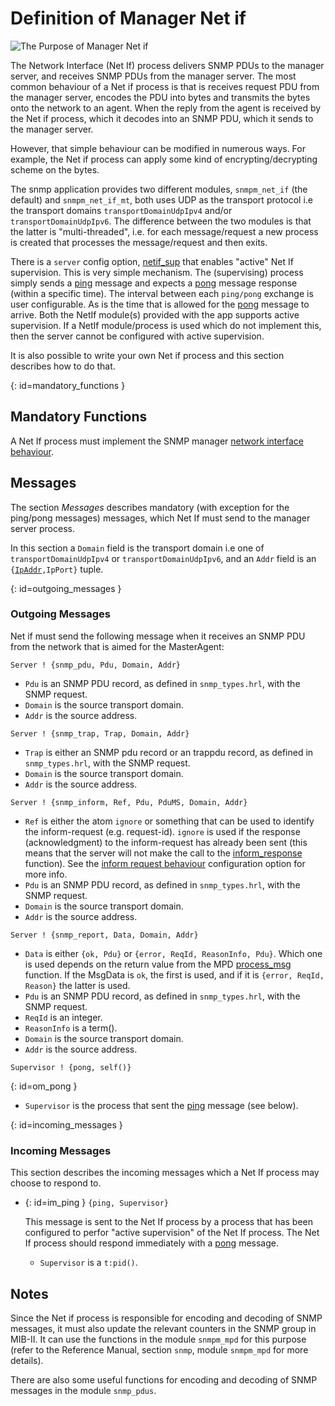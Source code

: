 # Definition of Manager Net if



![The Purpose of Manager Net if](assets/snmp_manager_netif_1.gif "The Purpose of Manager Net if")

The Network Interface (Net If) process delivers SNMP PDUs to the manager server, and receives SNMP PDUs from the manager server. The most common behaviour of a Net if process is that is receives request PDU from the manager server, encodes the PDU into bytes and transmits the bytes onto the network to an agent. When the reply from the agent is received by the Net if process, which it decodes into an SNMP PDU, which it sends to the manager server.

However, that simple behaviour can be modified in numerous ways. For example, the Net if process can apply some kind of encrypting/decrypting scheme on the bytes.

The snmp application provides two different modules, `snmpm_net_if` (the default) and `snmpm_net_if_mt`, both uses UDP as the transport protocol i.e the transport domains `transportDomainUdpIpv4` and/or `transportDomainUdpIpv6`. The difference between the two modules is that the latter is "multi-threaded", i.e. for each message/request a new process is created that processes the message/request and then exits.

There is a `server` config option, [netif_sup](snmp_config.md#manager_server_nis) that enables "active" Net If supervision. This is very simple mechanism. The (supervising) process simply sends a [ping](snmp_manager_netif.md#im_ping) message and expects a [pong](snmp_manager_netif.md#om_pong) message response (within a specific time). The interval between each `ping/pong` exchange is user configurable. As is the time that is allowed for the [pong](snmp_manager_netif.md#om_pong) message to arrive. Both the NetIf module(s) provided with the app supports active supervision. If a NetIf module/process is used which do not implement this, then the server cannot be configured with active supervision.

It is also possible to write your own Net if process and this section describes how to do that.

[](){: id=mandatory_functions }
## Mandatory Functions

A Net If process must implement the SNMP manager [network interface behaviour](`m:snmpm_network_interface`).

## Messages

The section *Messages* describes mandatory (with exception for the ping/pong messages) messages, which Net If must send to the manager server process.

In this section a `Domain` field is the transport domain i.e one of `transportDomainUdpIpv4` or `transportDomainUdpIpv6`, and an `Addr` field is an `{`[`IpAddr`](`t:inet:ip_address/0`)`,IpPort}` tuple.

[](){: id=outgoing_messages }
### Outgoing Messages

Net if must send the following message when it receives an SNMP PDU from the network that is aimed for the MasterAgent:

```text
Server ! {snmp_pdu, Pdu, Domain, Addr}
```

* `Pdu` is an SNMP PDU record, as defined in `snmp_types.hrl`, with the SNMP request.
* `Domain` is the source transport domain.
* `Addr` is the source address.

```text
Server ! {snmp_trap, Trap, Domain, Addr}
```

* `Trap` is either an SNMP pdu record or an trappdu record, as defined in `snmp_types.hrl`, with the SNMP request.
* `Domain` is the source transport domain.
* `Addr` is the source address.

```text
Server ! {snmp_inform, Ref, Pdu, PduMS, Domain, Addr}
```

* `Ref` is either the atom `ignore` or something that can be used to identify the inform-request (e.g. request-id). `ignore` is used if the response (acknowledgment) to the inform-request has already been sent (this means that the server will not make the call to the [inform_response](`m:snmpm_network_interface#inform_response`) function). See the [inform request behaviour](snmp_config.md#manager_irb) configuration option for more info.
* `Pdu` is an SNMP PDU record, as defined in `snmp_types.hrl`, with the SNMP request.
* `Domain` is the source transport domain.
* `Addr` is the source address.

```text
Server ! {snmp_report, Data, Domain, Addr}
```

* `Data` is either `{ok, Pdu}` or `{error, ReqId, ReasonInfo, Pdu}`. Which one is used depends on the return value from the MPD [process_msg](`m:snmpm_mpd#process_msg`) function. If the MsgData is `ok`, the first is used, and if it is `{error, ReqId, Reason}` the latter is used.
* `Pdu` is an SNMP PDU record, as defined in `snmp_types.hrl`, with the SNMP request.
* `ReqId` is an integer.
* `ReasonInfo` is a term().
* `Domain` is the source transport domain.
* `Addr` is the source address.

```text
Supervisor ! {pong, self()}
```
{: id=om_pong }

* `Supervisor` is the process that sent the [ping](snmp_manager_netif.md#im_ping) message (see below).

[](){: id=incoming_messages }
### Incoming Messages

This section describes the incoming messages which a Net If process may choose to respond to.

* [](){: id=im_ping }
  `{ping, Supervisor}`

  This message is sent to the Net If process by a process that has been configured to perfor "active supervision" of the Net If process. The Net If process should respond immediately with a [pong](snmp_manager_netif.md#om_pong) message.

  * `Supervisor` is a `t:pid()`.

## Notes

Since the Net if process is responsible for encoding and decoding of SNMP messages, it must also update the relevant counters in the SNMP group in MIB-II. It can use the functions in the module `snmpm_mpd` for this purpose (refer to the Reference Manual, section `snmp`, module `snmpm_mpd` for more details).

There are also some useful functions for encoding and decoding of SNMP messages in the module `snmp_pdus`.
